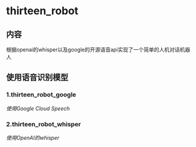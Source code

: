 # thirteen_robot
## 内容
根据openai的whisper以及google的开源语音api实现了一个简单的人机对话机器人

## 使用语音识别模型 
### 1.thirteen_robot_google
*使用Google Cloud Speech*

### 2.thirteen_robot_whisper
*使用OpenAI的whisper*

